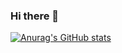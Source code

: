 ### Hi there 👋
[![Anurag's GitHub stats](https://github-readme-stats.vercel.app/api?username=elrizal)](https://github.com/anuraghazra/github-readme-stats)

<!--
**elrizal/elrizal** is a ✨ _special_ ✨ repository because its `README.md` (this file) appears on your GitHub profile.

Here are some ideas to get you started:

- 🔭 I’m currently working on ...
- 🌱 I’m currently learning ...
- 👯 I’m looking to collaborate on ...
- 🤔 I’m looking for help with ...
- 💬 Ask me about ...
- 📫 How to reach me: ...
- 😄 Pronouns: ...
- ⚡ Fun fact: ...
-->
